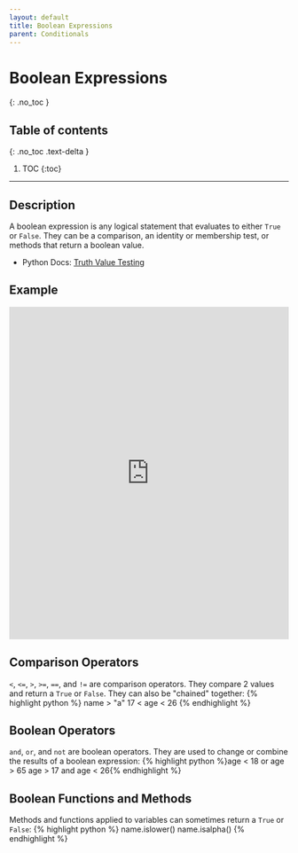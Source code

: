 ```yaml
---
layout: default
title: Boolean Expressions
parent: Conditionals
---
```


# Boolean Expressions
{: .no_toc }
## Table of contents
{: .no_toc .text-delta }

1. TOC
{:toc}

---

## Description
A boolean expression is any logical statement that evaluates to either `True` or `False`. They can be a comparison, an identity or membership test, or methods that return a boolean value.   

- Python Docs: [Truth Value Testing](https://docs.python.org/3/library/stdtypes.html#truth-value-testing)


## Example
<iframe height="600px" width="100%" src="https://repl.it/@bianca_ruiz/boolean?lite=true" scrolling="no" frameborder="no" allowtransparency="true" allowfullscreen="true" sandbox="allow-forms allow-pointer-lock allow-popups allow-same-origin allow-scripts allow-modals"></iframe>

## Comparison Operators
`<`, `<=`, `>`, `>=`, `==`, and `!=` are comparison operators. They compare 2 values and return a `True` or `False`. They can also be "chained" together:
{% highlight python %}
name > "a"
17 < age < 26
{% endhighlight %}

## Boolean Operators
`and`, `or`, and `not` are boolean operators. They are used to change or combine the results of a boolean expression:
{% highlight python %}age < 18 or age > 65
age > 17 and age < 26{% endhighlight %}

## Boolean Functions and Methods
Methods and functions applied to variables can sometimes return a `True` or `False`:
{% highlight python %}
name.islower()
name.isalpha()
{% endhighlight %}

